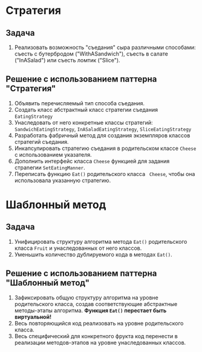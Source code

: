 # Стратегия

## Задача
1. Реализовать возможность "съедания" сыра различными способами: съесть с бутербродом ("WithASandwich"), съесть в салате ("InASalad") или съесть ломтик ("Slice"). 

## Решение с использованием паттерна "Стратегия"
1. Объявить перечисляемый тип способа съедания.
2. Создать класс абстрактный класс стратегии съедания ``EatingStrategy``
3. Унаследовать от него конкретные классы стратегий: ``SandwichEatingStrategy``, ``InASaladEatingStrategy``, ``SliceEatingStrategy``
4. Разработать фабричный метод для создания экземпляров классов стратегий съедания.
5. Инкапсулировать стратегию съедания в родительском классе ``Cheese`` с использованием указателя.
6. Дополнить интерфейс класса ``Cheese`` функцией для задания страnегии ``SetEatingManner``.
7. Переписать функцию ``Eat()`` родительского класса `` Cheese``, чтобы она использовала указанную стратегию.



# Шаблонный метод

## Задача
1. Унифицировать структуру алгоритма метода ``Eat()`` родительского класса ``Fruit`` и унаследованных от него классов.
2. Уменьшить количество дублируемого кода в методах ``Eat()``.

## Решение с использованием паттерна "Шаблонный метод"

1. Зафиксировать общую структуру алгоритма на уровне родительского класса, создав соответствующие абстрактные методы-этапы алгоритма. **Функция ``Eat()`` перестает быть виртуальной!**
2. Весь повторяющийся код реализовать на уровне родительского класса.
3. Весь специфический для конкретного фрукта код перенести в реализации методов-этапов на уровне унаследованных классов.
